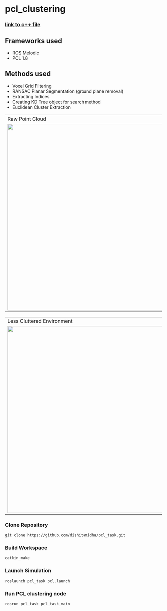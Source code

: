 # pcl_clustering

### [link to c++ file](src/main.cpp)
## Frameworks used
* ROS Melodic
* PCL 1.8

## Methods used
* Voxel Grid Filtering
* RANSAC Planar Segmentation (ground plane removal)
* Extracting Indices
* Creating KD Tree object for search method
* Euclidean Cluster Extraction

<table>
  <tr>
    <td>Raw Point Cloud</td>
    <td>Point Cloud after voxelizing, ground plane removal and clustering</td>
  <tr>
    <td><img src="https://user-images.githubusercontent.com/75261680/131235150-4075159e-63b2-4c29-b9d5-c88d6881f122.png" width=600></td>
    <td><img src="https://user-images.githubusercontent.com/75261680/131235151-7e8cfc58-bfba-4ff1-a7d8-1b92879af31e.png" width=600></td>
  </tr>
 </table>
 
 <table>
  <tr>
    <td>Less Cluttered Environment</td>
    <td>More Cluttered Environment</td>
  <tr>
    <td><img src="https://user-images.githubusercontent.com/75261680/131235287-bd949903-a33d-40c8-9c36-d689f5603f6c.gif" width=600></td>
    <td><img src="https://user-images.githubusercontent.com/75261680/131235285-07382d72-0b3d-451f-be91-8f0b10263022.gif" width=600></td>
  </tr>
 </table>


###  Clone Repository
``` 
git clone https://github.com/dishitamidha/pcl_task.git
```

###  Build Workspace
``` 
catkin_make 
```

###  Launch Simulation
``` 
roslaunch pcl_task pcl.launch 
```

###  Run PCL clustering node
```
rosrun pcl_task pcl_task_main 
```




